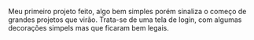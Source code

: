 Meu primeiro projeto feito, algo bem simples porém sinaliza o começo de grandes projetos que virão. Trata-se de uma tela de login, com algumas decorações simpels mas que ficaram bem legais.
